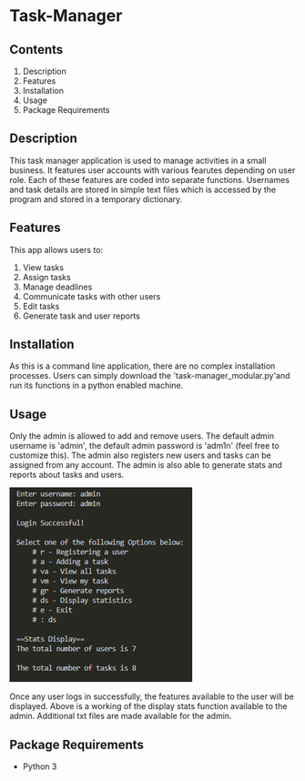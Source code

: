# Task-Manager

## Contents
1. Description
2. Features
3. Installation
4. Usage
5. Package Requirements


## Description
This task manager application is used to manage activities in a small business. It features user accounts with various fearutes depending on user role. Each of these features are coded into separate functions. Usernames and task details are stored in simple text files which is accessed by the program and stored in a temporary dictionary.

## Features
This app allows users to:
1. View tasks
2. Assign tasks
3. Manage deadlines
4. Communicate tasks with other users
5. Edit tasks
6. Generate task and user reports

## Installation
As this is a command line application, there are no complex installation processes. Users can simply download the 'task-manager_modular.py'and run its functions in a python enabled machine.

## Usage
Only the admin is allowed to add and remove users. The default admin username is 'admin', the default admin password is 'adm1n' (feel free to customize this). The admin also registers new users and tasks can be assigned from any account. The admin is also able to generate stats and reports about tasks and users.

![display stats](displaystats.PNG)

Once any user logs in successfully, the features available to the user will be displayed. Above is a working of the display stats function available to the admin. Additional txt files are made available for the admin.

## Package Requirements
* Python 3